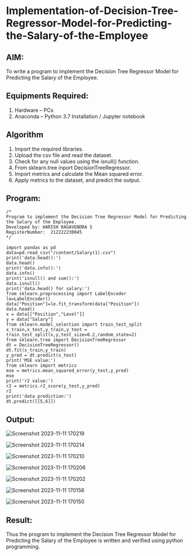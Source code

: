 # Implementation-of-Decision-Tree-Regressor-Model-for-Predicting-the-Salary-of-the-Employee

## AIM:
To write a program to implement the Decision Tree Regressor Model for Predicting the Salary of the Employee.

## Equipments Required:
1. Hardware – PCs
2. Anaconda – Python 3.7 Installation / Jupyter notebook

## Algorithm
1. Import the required libraries.
2. Upload the csv file and read the dataset.
3. Check for any null values using the isnull() function.
4. From sklearn.tree inport DecisionTreeRegressor.
5. Import metrics and calculate the Mean squared error.
6. Apply metrics to the dataset, and predict the output.
## Program:
```
/*
Program to implement the Decision Tree Regressor Model for Predicting the Salary of the Employee.
Developed by: HARISH RAGAVENDRA S
RegisterNumber:  212222230045
*/
```
```
import pandas as pd
data=pd.read_csv("/content/Salary(1).csv")
print('data.head():')
data.head()
print('data.info():')
data.info()
print('isnull() and sum():')
data.isnull()
print('data.head() for salary:')
from sklearn.preprocessing import LabelEncoder
le=LabelEncoder()
data["Position"]=le.fit_transform(data["Position"])
data.head()
x = data[["Position","Level"]]
y = data["Salary"]
from sklearn.model_selection import train_test_split
x_train,x_test,y_train,y_test = train_test_split(x,y,test_size=0.2,random_state=2)
from sklearn.tree import DecisionTreeRegressor
dt = DecisionTreeRegressor()
dt.fit(x_train,y_train)
y_pred = dt.predict(x_test)
print('MSE value:')
from sklearn import metrics
mse = metrics.mean_squared_error(y_test,y_pred)
mse
print('r2 value:')
r2 = metrics.r2_score(y_test,y_pred)
r2
print('data prediction:')
dt.predict([[5,6]])
```

## Output:
![Screenshot 2023-11-11 170219](https://github.com/harish-ragavendra-25/Implementation-of-Decision-Tree-Regressor-Model-for-Predicting-the-Salary-of-the-Employee/assets/114852180/b76ed29c-0198-451b-9834-775b0e136c01)

![Screenshot 2023-11-11 170214](https://github.com/harish-ragavendra-25/Implementation-of-Decision-Tree-Regressor-Model-for-Predicting-the-Salary-of-the-Employee/assets/114852180/bdad626e-b236-4575-9613-a63fdd0f8be4)

![Screenshot 2023-11-11 170210](https://github.com/harish-ragavendra-25/Implementation-of-Decision-Tree-Regressor-Model-for-Predicting-the-Salary-of-the-Employee/assets/114852180/f7d1b826-10d0-4439-905c-c35004c7950e)

![Screenshot 2023-11-11 170206](https://github.com/harish-ragavendra-25/Implementation-of-Decision-Tree-Regressor-Model-for-Predicting-the-Salary-of-the-Employee/assets/114852180/91e4e187-44dd-4a86-bf1a-6f6872f99bf2)

![Screenshot 2023-11-11 170202](https://github.com/harish-ragavendra-25/Implementation-of-Decision-Tree-Regressor-Model-for-Predicting-the-Salary-of-the-Employee/assets/114852180/042dc4a6-77c0-42d1-8dd0-7e603f48c926)

![Screenshot 2023-11-11 170156](https://github.com/harish-ragavendra-25/Implementation-of-Decision-Tree-Regressor-Model-for-Predicting-the-Salary-of-the-Employee/assets/114852180/d0febd40-cb73-43bb-aa7a-e40022392651)

![Screenshot 2023-11-11 170150](https://github.com/harish-ragavendra-25/Implementation-of-Decision-Tree-Regressor-Model-for-Predicting-the-Salary-of-the-Employee/assets/114852180/eea3ad61-31fe-42de-a0db-beba5b11af40)

## Result:
Thus the program to implement the Decision Tree Regressor Model for Predicting the Salary of the Employee is written and verified using python programming.

